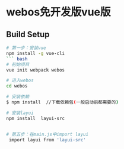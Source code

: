 # webos免开发版vue版


## Build Setup
``` bash 
# 第一步：安装vue
npm install -g vue-cli 
``` bash
# 初始项目
vue init webpack webos 

# 进入webos
cd webos

# 安装依赖
$ npm install  //下载依赖包(一般启动前都需要的) 

# 安装layui
npm install  layui-src 


# 第五步：在main.js中import layui
 import layui from 'layui-src'
```


